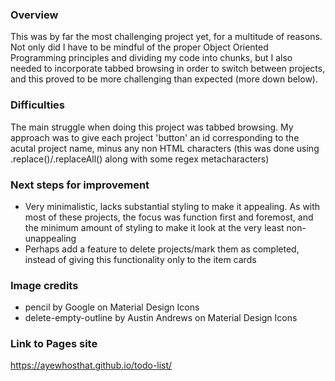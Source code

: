 ### Overview
This was by far the most challenging project yet, for a multitude of reasons. Not only did I have to be mindful of the proper Object Oriented Programming principles and dividing my code into chunks, but I also needed to incorporate tabbed browsing in order to switch between projects, and this proved to be more challenging than expected (more down below).

### Difficulties
The main struggle when doing this project was tabbed browsing. My approach was to give each project 'button' an id corresponding to the acutal project name, minus any non HTML characters (this was done using .replace()/.replaceAll() along with some regex metacharacters)

### Next steps for improvement
- Very minimalistic, lacks substantial styling to make it appealing. As with most of these projects, the focus was function first and foremost, and the minimum amount of styling to make it look at the very least non-unappealing
- Perhaps add a feature to delete projects/mark them as completed, instead of giving this functionality only to the item cards

### Image credits
- pencil by Google on Material Design Icons
- delete-empty-outline by Austin Andrews on Material Design Icons

### Link to Pages site
https://ayewhosthat.github.io/todo-list/
